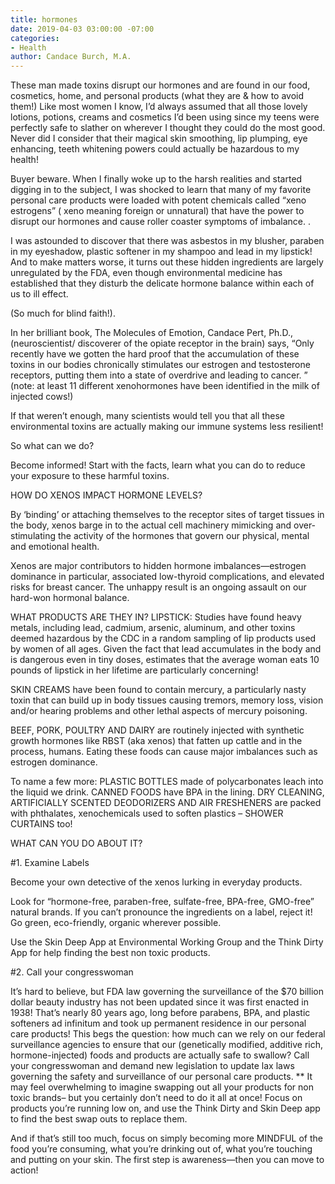 ```yaml
---
title: hormones
date: 2019-04-03 03:00:00 -07:00
categories:
- Health
author: Candace Burch, M.A.
---
```


These man made toxins disrupt our hormones and are found in our food, cosmetics, home, and personal products (what they are & how to avoid them!)
Like most women I know, I’d always assumed that all those lovely lotions, potions, creams and cosmetics I’d been using since my teens were perfectly safe to slather on wherever I thought they could do the most good. Never did I consider that their magical skin smoothing, lip plumping, eye enhancing, teeth whitening powers could actually be hazardous to my health!
 
Buyer beware. When I finally woke up to the harsh realities and started digging in to the subject, I was shocked to learn that many of my favorite personal care products were loaded with potent chemicals called “xeno estrogens” ( xeno meaning foreign or unnatural)  that have the power to disrupt our hormones and cause roller coaster symptoms of imbalance. .
 
I was astounded to discover that there was asbestos in my blusher, paraben in my eyeshadow, plastic softener in my shampoo and lead in my lipstick! And to make matters worse, it turns out these hidden ingredients are largely unregulated by the FDA, even though environmental medicine has established that they disturb the delicate hormone balance within each of us to ill effect.
 
(So much for blind faith!).
 
In her brilliant book, The Molecules of Emotion, Candace Pert, Ph.D., (neuroscientist/ discoverer of the opiate receptor in the brain) says, “Only recently have we gotten the hard proof that the accumulation of these toxins in our bodies chronically stimulates our estrogen and testosterone receptors, putting them into a state of overdrive and leading to cancer. ” (note: at least 11 different xenohormones have been identified in the milk of injected cows!)
 
If that weren’t enough, many scientists would tell you that all these environmental toxins are actually making our immune systems less resilient!
 
So what can we do?
 
Become informed! Start with the facts, learn what
you can do to reduce your exposure to these harmful toxins.
 
HOW DO XENOS IMPACT HORMONE LEVELS?
 
By ‘binding’ or attaching themselves to the receptor sites of target tissues in the body, xenos barge in to the actual cell machinery mimicking and over-stimulating the activity of the hormones that govern our physical, mental and emotional health.
 
Xenos are major contributors to hidden hormone imbalances—estrogen dominance in particular, associated low-thyroid complications, and elevated risks for breast cancer. The unhappy result is an ongoing assault on our hard-won hormonal balance.
 
WHAT PRODUCTS ARE THEY IN?
LIPSTICK: Studies have found heavy metals, including lead, cadmium, arsenic, aluminum, and other toxins deemed hazardous by the CDC in a random sampling of lip products used by women of all ages. Given the fact that lead accumulates in the body and is dangerous even in tiny doses, estimates that the average woman eats 10 pounds of lipstick in her lifetime are particularly concerning!  
 
SKIN CREAMS have been found to contain mercury, a particularly nasty toxin that can build up in body tissues causing tremors, memory loss, vision and/or hearing problems and other lethal aspects of mercury poisoning.
 
BEEF, PORK, POULTRY AND DAIRY are routinely injected with synthetic growth hormones like RBST (aka xenos) that fatten up cattle and in the process, humans. Eating these foods can cause major imbalances such as estrogen dominance.
 
To name a few more:
PLASTIC BOTTLES made of polycarbonates leach into the liquid we drink. CANNED FOODS  have BPA in the lining.  DRY CLEANING, ARTIFICIALLY SCENTED DEODORIZERS AND AIR FRESHENERS are packed with phthalates, xenochemicals used to soften plastics – SHOWER CURTAINS too!
 
WHAT CAN YOU DO ABOUT IT?
 
#1. Examine Labels
 
Become your own detective of the xenos lurking in everyday products.
 
Look for “hormone-free, paraben-free, sulfate-free, BPA-free, GMO-free” natural brands. If you can’t pronounce the ingredients on a label, reject it! Go green, eco-friendly, organic wherever possible.
 
Use the Skin Deep App at Environmental Working Group and the Think Dirty App for help finding the best non toxic products.
 
#2. Call your congresswoman
 
It’s hard to believe, but FDA law governing the surveillance of the $70 billion dollar beauty industry has not been updated since it was first enacted in 1938! That’s nearly 80 years ago, long before parabens, BPA, and plastic softeners ad infinitum and took up permanent residence in our personal care products! 
This begs the question: how much can we rely on our federal surveillance agencies to ensure that our (genetically modified, additive rich, hormone-injected) foods and products are actually safe to swallow?
Call your congresswoman and demand new legislation to update lax laws governing the safety and surveillance of our personal care products.
**
It may feel overwhelming to imagine swapping out all your products for non toxic brands– but you certainly don’t need to do it all at once! Focus on products you’re running low on, and use the Think Dirty and Skin Deep app to find the best swap outs to replace them.
 
And if that’s still too much, focus on simply becoming more MINDFUL of the food you’re consuming, what you’re drinking out of, what you’re touching and putting on your skin. The first step is awareness—then you can move to action!